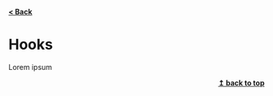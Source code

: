 <b><a id="top" href="../../../README.md">< Back</a></b>

# Hooks

Lorem ipsum

<div align="right">
    <b><a href="#top">↥ back to top</a></b>
</div>